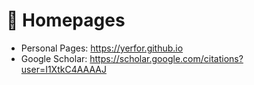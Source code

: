 # 📎 Homepages

- Personal Pages: https://yerfor.github.io
- Google Scholar: https://scholar.google.com/citations?user=I1XtkC4AAAAJ
